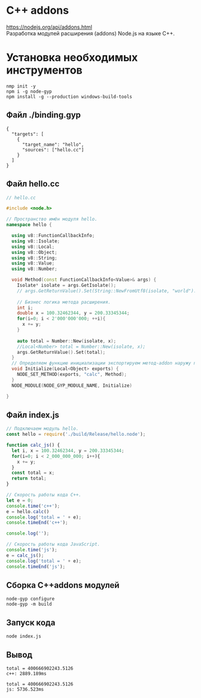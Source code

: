 # C++ addons
https://nodejs.org/api/addons.html  
Разработка модулей расширения (addons) Node.js на языке C++.

# Установка необходимых инструментов
```
nmp init -y
npm i -g node-gyp
npm install -g --production windows-build-tools
```
## Файл ./binding.gyp
```
{
  "targets": [
    {
      "target_name": "hello",
      "sources": ["hello.cc"]
    }
  ]
}
```
## Файл hello.cc
```cpp
// hello.cc

#include <node.h>

// Пространство имён модуля hello.
namespace hello {

  using v8::FunctionCallbackInfo;
  using v8::Isolate;
  using v8::Local;
  using v8::Object;
  using v8::String;
  using v8::Value;
  using v8::Number;

  void Method(const FunctionCallbackInfo<Value>& args) {
    Isolate* isolate = args.GetIsolate();
    // args.GetReturnValue().Set(String::NewFromUtf8(isolate, "world").ToLocalChecked());
    
    // Бизнес логика метода расширения.
    int i;
    double x = 100.32462344, y = 200.33345344;
    for(i=0; i < 2'000'000'000; ++i){
      x += y;
    }
    
    auto total = Number::New(isolate, x);
    //Local<Number> total = Number::New(isolate, x);
    args.GetReturnValue().Set(total);
  }
  // Определяем функцию инициализации экспортируем метод-addon наружу под именем calc.
  void Initialize(Local<Object> exports) {
    NODE_SET_METHOD(exports, "calc", Method);
  }
  NODE_MODULE(NODE_GYP_MODULE_NAME, Initialize)

}
```

## Файл index.js
```js
// Подключаем модуль hello.
const hello = require('./build/Release/hello.node');

function calc_js() {
  let i, x = 100.32462344, y = 200.33345344;
  for(i=0; i < 2_000_000_000; i++){
    x += y;
  }
  const total = x;
  return total;
}

// Скорость работы кода C++.
let e = 0;
console.time('c++');
e = hello.calc()
console.log('total = ' + e);
console.timeEnd('c++');

console.log('');

// Скорость работы кода JavaScript.
console.time('js');
e = calc_js();
console.log('total = ' + e);
console.timeEnd('js');
```

## Сборка C++addons модулей
```
node-gyp configure
node-gyp -m build
```
## Запуск кода
```
node index.js
```

## Вывод
```
total = 400666902243.5126
c++: 2889.189ms

total = 400666902243.5126
js: 5736.523ms
```
